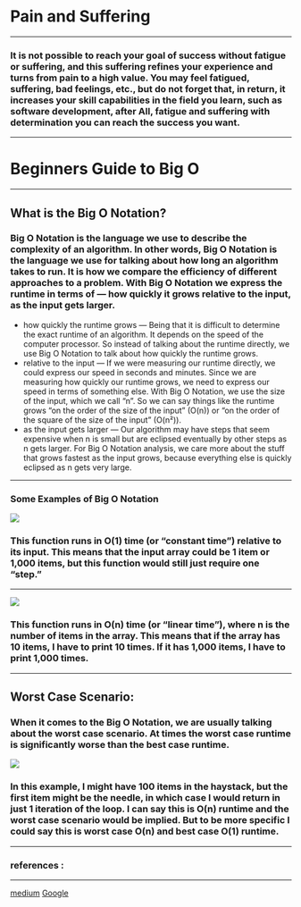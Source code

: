 # Pain and Suffering

---

### It is not possible to reach your goal of success without fatigue or suffering, and this suffering refines your experience and turns from pain to a high value. You may feel fatigued, suffering, bad feelings, etc., but do not forget that, in return, it increases your skill capabilities in the field you learn, such as software development, after All, fatigue and suffering with determination you can reach the success you want.
---
# Beginners Guide to Big O
----
## What is the Big O Notation?
### Big O Notation is the language we use to describe the complexity of an algorithm. In other words, Big O Notation is the language we use for talking about how long an algorithm takes to run. It is how we compare the efficiency of different approaches to a problem. With Big O Notation we express the runtime in terms of — how quickly it grows relative to the input, as the input gets larger.
- how quickly the runtime grows — Being that it is difficult to determine the exact runtime of an algorithm. It depends on the speed of the computer processor. So instead of talking about the runtime directly, we use Big O Notation to talk about how quickly the runtime grows.
- relative to the input — If we were measuring our runtime directly, we could express our speed in seconds and minutes. Since we are measuring how quickly our runtime grows, we need to express our speed in terms of something else. With Big O Notation, we use the size of the input, which we call “n”. So we can say things like the runtime grows “on the order of the size of the input” (O(n)) or “on the order of the square of the size of the input” (O(n²)).
- as the input gets larger — Our algorithm may have steps that seem expensive when n is small but are eclipsed eventually by other steps as n gets larger. For Big O Notation analysis, we care more about the stuff that grows fastest as the input grows, because everything else is quickly eclipsed as n gets very large.
 


---
### Some Examples of Big O Notation
![](https://miro.medium.com/max/875/1*K1Z9e_ft1QtZk85VFPOIjA.png)

### This function runs in O(1) time (or “constant time”) relative to its input. This means that the input array could be 1 item or 1,000 items, but this function would still just require one “step.”

---
![](https://miro.medium.com/max/875/1*MRUrGb-zYPIkpARqOTY3yA.png)

### This function runs in O(n) time (or “linear time”), where n is the number of items in the array. This means that if the array has 10 items, I have to print 10 times. If it has 1,000 items, I have to print 1,000 times.

---

## Worst Case Scenario:
### When it comes to the Big O Notation, we are usually talking about the worst case scenario. At times the worst case runtime is significantly worse than the best case runtime.
![](https://miro.medium.com/max/1400/1*xD3TSO7439Tw3kWNNWiSaw.png)

### In this example, I might have 100 items in the haystack, but the first item might be the needle, in which case I would return in just 1 iteration of the loop. I can say this is O(n) runtime and the worst case scenario would be implied. But to be more specific I could say this is worst case O(n) and best case O(1) runtime.

 


---
### references :
---
[medium](https://medium.com)
[Google](https://www.google.com)
